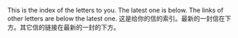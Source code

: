 This is the index of the letters to you. The latest one is below. The links of other letters are below the latest one.
这是给你的信的索引。最新的一封信在下方。其它信的链接在最新的一封的下方。

